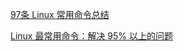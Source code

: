 [97条 Linux 常用命令总结](https://mp.weixin.qq.com/s/zm-NTf3AMbPDlOZcwd24qw)

[Linux 最常用命令：解决 95% 以上的问题](https://mp.weixin.qq.com/s/bBtg5IXo3B2UXVT1adqvKw)

